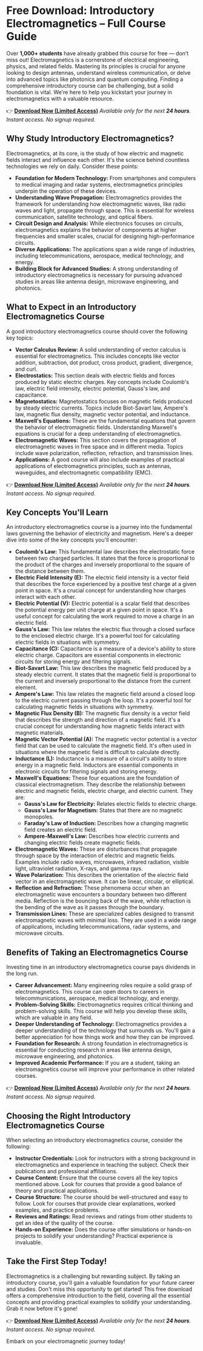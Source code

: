 # Free Download: Introductory Electromagnetics – Full Course Guide

Over **1,000+ students** have already grabbed this course for free — don’t miss out!
Electromagnetics is a cornerstone of electrical engineering, physics, and related fields. Mastering its principles is crucial for anyone looking to design antennas, understand wireless communication, or delve into advanced topics like photonics and quantum computing. Finding a comprehensive introductory course can be challenging, but a solid foundation is vital. We're here to help you kickstart your journey in electromagnetics with a valuable resource.

👉 [**Download Now (Limited Access)**](https://udemywork.com/introductory-electromagnetics)
_Available only for the next **24 hours**. Instant access. No signup required._

## Why Study Introductory Electromagnetics?

Electromagnetics, at its core, is the study of how electric and magnetic fields interact and influence each other. It's the science behind countless technologies we rely on daily. Consider these points:

*   **Foundation for Modern Technology:** From smartphones and computers to medical imaging and radar systems, electromagnetics principles underpin the operation of these devices.
*   **Understanding Wave Propagation:** Electromagnetics provides the framework for understanding how electromagnetic waves, like radio waves and light, propagate through space. This is essential for wireless communication, satellite technology, and optical fibers.
*   **Circuit Design and Analysis:** While electronics focuses on circuits, electromagnetics explains the behavior of components at higher frequencies and smaller scales, crucial for designing high-performance circuits.
*   **Diverse Applications:** The applications span a wide range of industries, including telecommunications, aerospace, medical technology, and energy.
*   **Building Block for Advanced Studies:** A strong understanding of introductory electromagnetics is necessary for pursuing advanced studies in areas like antenna design, microwave engineering, and photonics.

## What to Expect in an Introductory Electromagnetics Course

A good introductory electromagnetics course should cover the following key topics:

*   **Vector Calculus Review:** A solid understanding of vector calculus is essential for electromagnetics. This includes concepts like vector addition, subtraction, dot product, cross product, gradient, divergence, and curl.
*   **Electrostatics:** This section deals with electric fields and forces produced by static electric charges. Key concepts include Coulomb's law, electric field intensity, electric potential, Gauss's law, and capacitance.
*   **Magnetostatics:** Magnetostatics focuses on magnetic fields produced by steady electric currents. Topics include Biot-Savart law, Ampere's law, magnetic flux density, magnetic vector potential, and inductance.
*   **Maxwell's Equations:** These are the fundamental equations that govern the behavior of electromagnetic fields. Understanding Maxwell's equations is crucial for a deep understanding of electromagnetics.
*   **Electromagnetic Waves:** This section covers the propagation of electromagnetic waves in free space and in different media. Topics include wave polarization, reflection, refraction, and transmission lines.
*   **Applications:** A good course will also include examples of practical applications of electromagnetics principles, such as antennas, waveguides, and electromagnetic compatibility (EMC).

👉 [**Download Now (Limited Access)**](https://udemywork.com/introductory-electromagnetics)
_Available only for the next **24 hours**. Instant access. No signup required._

## Key Concepts You'll Learn

An introductory electromagnetics course is a journey into the fundamental laws governing the behavior of electricity and magnetism. Here's a deeper dive into some of the key concepts you'll encounter:

*   **Coulomb's Law:** This fundamental law describes the electrostatic force between two charged particles. It states that the force is proportional to the product of the charges and inversely proportional to the square of the distance between them.
*   **Electric Field Intensity (E):** The electric field intensity is a vector field that describes the force experienced by a positive test charge at a given point in space. It's a crucial concept for understanding how charges interact with each other.
*   **Electric Potential (V):** Electric potential is a scalar field that describes the potential energy per unit charge at a given point in space. It's a useful concept for calculating the work required to move a charge in an electric field.
*   **Gauss's Law:** This law relates the electric flux through a closed surface to the enclosed electric charge. It's a powerful tool for calculating electric fields in situations with symmetry.
*   **Capacitance (C):** Capacitance is a measure of a device's ability to store electric charge. Capacitors are essential components in electronic circuits for storing energy and filtering signals.
*   **Biot-Savart Law:** This law describes the magnetic field produced by a steady electric current. It states that the magnetic field is proportional to the current and inversely proportional to the distance from the current element.
*   **Ampere's Law:** This law relates the magnetic field around a closed loop to the electric current passing through the loop. It's a powerful tool for calculating magnetic fields in situations with symmetry.
*   **Magnetic Flux Density (B):** The magnetic flux density is a vector field that describes the strength and direction of a magnetic field. It's a crucial concept for understanding how magnetic fields interact with magnetic materials.
*   **Magnetic Vector Potential (A):** The magnetic vector potential is a vector field that can be used to calculate the magnetic field. It's often used in situations where the magnetic field is difficult to calculate directly.
*   **Inductance (L):** Inductance is a measure of a circuit's ability to store energy in a magnetic field. Inductors are essential components in electronic circuits for filtering signals and storing energy.
*   **Maxwell's Equations:** These four equations are the foundation of classical electromagnetism. They describe the relationship between electric and magnetic fields, electric charge, and electric current. They are:
    *   **Gauss's Law for Electricity:** Relates electric fields to electric charge.
    *   **Gauss's Law for Magnetism:** States that there are no magnetic monopoles.
    *   **Faraday's Law of Induction:** Describes how a changing magnetic field creates an electric field.
    *   **Ampere-Maxwell's Law:** Describes how electric currents and changing electric fields create magnetic fields.
*   **Electromagnetic Waves:** These are disturbances that propagate through space by the interaction of electric and magnetic fields. Examples include radio waves, microwaves, infrared radiation, visible light, ultraviolet radiation, X-rays, and gamma rays.
*   **Wave Polarization:** This describes the orientation of the electric field vector in an electromagnetic wave. It can be linear, circular, or elliptical.
*   **Reflection and Refraction:** These phenomena occur when an electromagnetic wave encounters a boundary between two different media. Reflection is the bouncing back of the wave, while refraction is the bending of the wave as it passes through the boundary.
*   **Transmission Lines:** These are specialized cables designed to transmit electromagnetic waves with minimal loss. They are used in a wide range of applications, including telecommunications, radar systems, and microwave circuits.

## Benefits of Taking an Electromagnetics Course

Investing time in an introductory electromagnetics course pays dividends in the long run.

*   **Career Advancement:** Many engineering roles require a solid grasp of electromagnetics. This course can open doors to careers in telecommunications, aerospace, medical technology, and energy.
*   **Problem-Solving Skills:** Electromagnetics requires critical thinking and problem-solving skills. This course will help you develop these skills, which are valuable in any field.
*   **Deeper Understanding of Technology:** Electromagnetics provides a deeper understanding of the technology that surrounds us. You'll gain a better appreciation for how things work and how they can be improved.
*   **Foundation for Research:** A strong foundation in electromagnetics is essential for conducting research in areas like antenna design, microwave engineering, and photonics.
*   **Improved Academic Performance:** If you are a student, taking an electromagnetics course will improve your performance in other related courses.

👉 [**Download Now (Limited Access)**](https://udemywork.com/introductory-electromagnetics)
_Available only for the next **24 hours**. Instant access. No signup required._

## Choosing the Right Introductory Electromagnetics Course

When selecting an introductory electromagnetics course, consider the following:

*   **Instructor Credentials:** Look for instructors with a strong background in electromagnetics and experience in teaching the subject. Check their publications and professional affiliations.
*   **Course Content:** Ensure that the course covers all the key topics mentioned above. Look for courses that provide a good balance of theory and practical applications.
*   **Course Structure:** The course should be well-structured and easy to follow. Look for courses that provide clear explanations, worked examples, and practice problems.
*   **Reviews and Ratings:** Read reviews and ratings from other students to get an idea of the quality of the course.
*   **Hands-on Experience:** Does the course offer simulations or hands-on projects to solidify your understanding? Practical experience is invaluable.

## Take the First Step Today!

Electromagnetics is a challenging but rewarding subject. By taking an introductory course, you'll gain a valuable foundation for your future career and studies. Don't miss this opportunity to get started! This free download offers a comprehensive introduction to the field, covering all the essential concepts and providing practical examples to solidify your understanding. Grab it now before it's gone!

👉 [**Download Now (Limited Access)**](https://udemywork.com/introductory-electromagnetics)
_Available only for the next **24 hours**. Instant access. No signup required._

Embark on your electromagnetic journey today!
